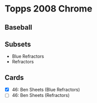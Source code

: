 # Topps 2008 Chrome
## Baseball

## Subsets

- Blue Refractors
- Refractors

## Cards

- [x] 46: Ben Sheets (Blue Refractors)<br>
- [ ] 46: Ben Sheets (Refractors)<br>
